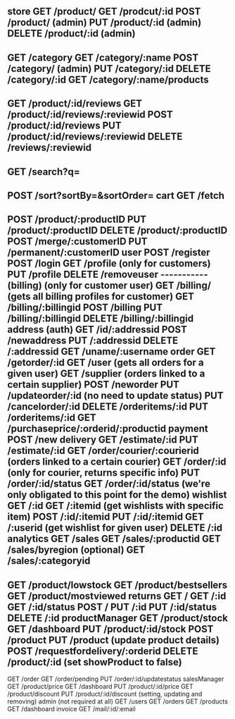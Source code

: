  store
  GET /product/
  GET /prodcut/:id
  POST /product/ (admin)
  PUT /product/:id (admin)
  DELETE /product/:id (admin)
  ----------
  GET /category
  GET /category/:name
  POST /category/ (admin)
  PUT /category/:id
  DELETE /category/:id
  GET /category/:name/products
  -----------
  GET /product/:id/reviews
  GET /product/:id/reviews/:reviewid
  POST /product/:id/reviews
  PUT /product/:id/reviews/:reviewid
  DELETE /reviews/:reviewid
  -----
  GET /search?q=
  -----
  POST /sort?sortBy=&sortOrder=
cart
  GET /fetch
  -----------
  POST /product/:productID
  PUT /product/:productID
  DELETE /product/:productID
  POST /merge/:customerID
  PUT /permanent/:customerID
user
  POST /register
  POST /login 
  GET /profile (only for customers)
  PUT /profile
  DELETE /removeuser
  ----------- (billing) (only for customer user)
  GET /billing/ (gets all billing profiles for customer)
  GET /billing/:billingid
  POST /billing
  PUT /billing/:billingid
  DELETE /billing/:billingid
address (auth)
  GET /id/:addressid
  POST /newaddress
  PUT /:addressid
  DELETE /:addressid
  GET /uname/:username
order
  GET /getorder/:id
  GET /user (gets all orders for a given user)
  GET /supplier (orders linked to a certain supplier)
  POST /neworder
  PUT /updateorder/:id (no need to update status)
  PUT /cancelorder/:id
  DELETE /orderitems/:id
  PUT /orderitems/:id
  GET /purchaseprice/:orderid/:productid
payment
  POST /new
delivery
  GET /estimate/:id
  PUT /estimate/:id
  GET /order/courier/:courierid (orders linked to a certain courier)
  GET /order/:id (only for courier, returns specific info)
  PUT /order/:id/status
  GET /order/:id/status
(we're only obligated to this point for the demo)
wishlist
  GET /:id
  GET /:itemid (get wishlists with specific item)
  POST /:id/:itemid
  PUT /:id/:itemid
  GET /:userid (get wishlist for given user)
  DELETE /:id
analytics
  GET /sales
  GET /sales/:productid
  GET /sales/byregion (optional)
  GET /sales/:categoryid
  -----------
  GET /product/lowstock
  GET /product/bestsellers
  GET /product/mostviewed
returns
  GET /
  GET /:id
  GET /:id/status
  POST /
  PUT /:id
  PUT /:id/status
  DELETE /:id
productManager
  GET /product/stock
  GET /dashboard
  PUT /product/:id/stock
  POST /product
  PUT /product (update product details)
  POST /requestfordelivery/:orderid
  DELETE /product/:id (set showProduct to false)
  -----------
  GET /order
  GET /order/pending
  PUT /order/:id/updatestatus
salesManager
  GET /product/price
  GET /dashboard
  PUT /product/:id/price
  GET /product/discount
  PUT /product/:id/discount (setting, updating and removing)
admin (not required at all)
  GET /users
  GET /orders
  GET /products
  GET /dashboard
invoice
  GET /mail/:id/:email
  
  
